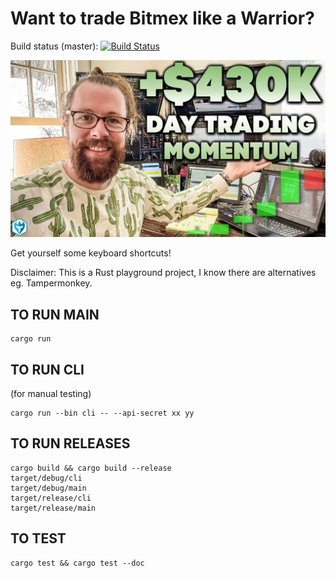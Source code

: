 Want to trade Bitmex like a Warrior?
====================================

Build status (master): [![Build Status](https://travis-ci.org/konrads/bitmex-warrior.svg?branch=master)](https://travis-ci.org/konrads/bitmex-warrior)


![warrior_on_the_moon](doc/image/warrior_on_the_moon.jpg?raw=true)

Get yourself some keyboard shortcuts!

Disclaimer: This is a Rust playground project, I know there are alternatives eg. Tampermonkey.

TO RUN MAIN
-----------
```
cargo run
```

TO RUN CLI
----------
(for manual testing)
```
cargo run --bin cli -- --api-secret xx yy
```

TO RUN RELEASES
---------------
```
cargo build && cargo build --release
target/debug/cli
target/debug/main
target/release/cli
target/release/main
```

TO TEST
-------
```
cargo test && cargo test --doc
```